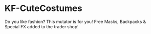 # KF-CuteCostumes
Do you like fashion? This mutator is for you! Free Masks, Backpacks &amp; Special FX added to the trader shop!
